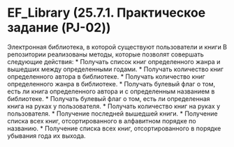 # EF_Library (25.7.1. Практическое задание (PJ-02))
Электронная библиотека, в которой существуют пользователи и книги
В репозитории реализованы методы, которые позволят совершать следующие действия:
       * Получать список книг определенного жанра и вышедших между определенными годами.
       * Получать количество книг определенного автора в библиотеке.
       * Получать количество книг определенного жанра в библиотеке.
       * Получать булевый флаг о том, есть ли книга определенного автора и с определенным названием в библиотеке.
       * Получать булевый флаг о том, есть ли определенная книга на руках у пользователя.
       * Получать количество книг на руках у пользователя.
       * Получение последней вышедшей книги.
       * Получение списка всех книг, отсортированного в алфавитном порядке по названию.
       * Получение списка всех книг, отсортированного в порядке убывания года их выхода.
